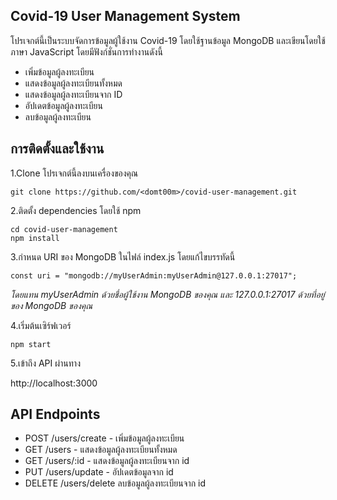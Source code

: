 
## Covid-19 User Management System 
โปรเจกต์นี้เป็นระบบจัดการข้อมูลผู้ใช้งาน Covid-19 โดยใช้ฐานข้อมูล MongoDB และเขียนโดยใช้ภาษา JavaScript โดยมีฟังก์ชั่นการทำงานดังนี้

- เพิ่มข้อมูลผู้ลงทะเบียน
- แสดงข้อมูลผู้ลงทะเบียนทั้งหมด
- แสดงข้อมูลผู้ลงทะเบียนจาก ID
- อัปเดตข้อมูลผู้ลงทะเบียน
- ลบข้อมูลผู้ลงทะเบียน

## การติดตั้งและใช้งาน

1.Clone โปรเจกต์นี้ลงบนเครื่องของคุณ

    git clone https://github.com/<domt00m>/covid-user-management.git
2.ติดตั้ง dependencies โดยใช้ npm

    cd covid-user-management
    npm install

3.กำหนด URI ของ MongoDB ในไฟล์ index.js โดยแก้ไขบรรทัดนี้

    const uri = "mongodb://myUserAdmin:myUserAdmin@127.0.0.1:27017";
*โดยแทน myUserAdmin ด้วยชื่อผู้ใช้งาน MongoDB ของคุณ และ 127.0.0.1:27017 ด้วยที่อยู่ของ MongoDB ของคุณ*

4.เริ่มต้นเซิร์ฟเวอร์

    npm start

5.เข้าถึง API ผ่านทาง 

   http://localhost:3000

## API Endpoints

- POST /users/create - เพิ่มข้อมูลผู้ลงทะเบียน
- GET /users - แสดงข้อมูลผู้ลงทะเบียนทั้งหมด
- GET /users/:id - แสดงข้อมูลผู้ลงทะเบียนจาก id
- PUT /users/update - อัปเดตข้อมูลจาก id
- DELETE /users/delete ลบข้อมูลผู้ลงทะเบียนจาก id
